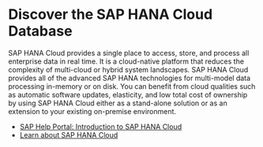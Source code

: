 # Discover the SAP HANA Cloud Database

SAP HANA Cloud provides a single place to access, store, and process all enterprise data in real time. It is a cloud-native platform that reduces the complexity of multi-cloud or hybrid system landscapes. SAP HANA Cloud provides all of the advanced SAP HANA technologies for multi-model data processing in-memory or on disk. You can benefit from cloud qualities such as automatic software updates, elasticity, and low total cost of ownership by using SAP HANA Cloud either as a stand-alone solution or as an extension to your existing on-premise environment.

* [SAP Help Portal: Introduction to SAP HANA Cloud](https://help.sap.com/viewer/db19c7071e5f4101837e23f06e576495/2020_03_QRC/en-US/7a27607b08ba46d5b253365e703b1c1a.html)
* [Learn about SAP HANA Cloud](https://www.sap.com/products/technology-platform/analytics.html#hana)
